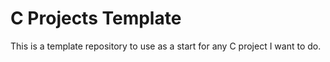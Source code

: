 # C Projects Template

This is a template repository to use as a start for any C project I want to do.

